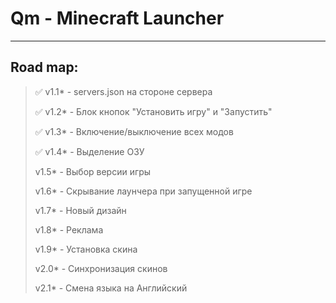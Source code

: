 # Qm - Minecraft Launcher
---
## Road map:
> :white_check_mark: v1.1* - servers.json на стороне сервера
>
> :white_check_mark: v1.2* - Блок кнопок "Установить игру" и "Запустить"
>
> :white_check_mark: v1.3* - Включение/выключение всех модов
>
> :white_check_mark: v1.4* - Выделение ОЗУ
>
> v1.5* - Выбор версии игры
>
> v1.6* - Скрывание лаунчера при запущенной игре
>
> v1.7* - Новый дизайн
>
> v1.8* - Реклама
>
> v1.9* - Установка скина
>
> v2.0* - Синхронизация скинов
>
> v2.1* - Смена языка на Английский
